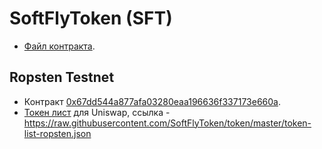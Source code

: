 # SoftFlyToken (SFT)
  - [Файл контракта](monocontracts/SoftFlyToken.sol).


## Ropsten Testnet
  - Контракт [0x67dd544a877afa03280eaa196636f337173e660a](https://ropsten.etherscan.io/address/0x67dd544a877afa03280eaa196636f337173e660a).
  - [Токен лист](token-list-ropsten.json) для Uniswap, ссылка - https://raw.githubusercontent.com/SoftFlyToken/token/master/token-list-ropsten.json
